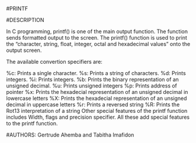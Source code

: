 #PRINTF

#DESCRIPTION

In C programming, printf() is one of the main output function. The function sends formatted output to the screen. The printf() function is used to print the “character, string, float, integer, octal and hexadecimal values” onto the output screen.

The available convertion specifiers are:

%c: Prints a single character.
%s: Prints a string of characters.
%d: Prints integers.
%i: Prints integers.
%b: Prints the binary representation of an unsigned decimal.
%u: Prints unsigned integers
%p: Prints address of pointer
%x: Prints the hexadecial representation of an unsigned decimal in lowercase letters
%X: Prints the hexadecial representation of an unsigned decimal in uppercase letters
%r: Prints a reversed string
%R: Prints the Rot13 interpretation of a string
    Other special features of the printf function includes
Width, flags and precision specifier.
   All these add special features to the printf function.

#AUTHORS:
Gertrude Ahemba and Tabitha Imafidon

